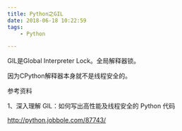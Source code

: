 ```yaml
---
title: Python之GIL
date: 2018-06-18 10:22:59
tags:
	- Python

---
```




GIL是Global Interpreter Lock。全局解释器锁。

因为CPython解释器本身就不是线程安全的。





参考资料

1、深入理解 GIL：如何写出高性能及线程安全的 Python 代码

http://python.jobbole.com/87743/